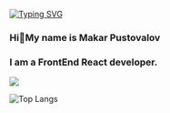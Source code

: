 <!--
**MakarPustovalov/MakarPustovalov** is a ✨ _special_ ✨ repository because its `README.md` (this file) appears on your GitHub profile.

Here are some ideas to get you started:
- 🔭 I’m currently working on ...
- 🌱 I’m currently learning ...
- 👯 I’m looking to collaborate on ...
- 🤔 I’m looking for help with ...
- 💬 Ask me about ...
- 📫 How to reach me: ...
- 😄 Pronouns: ...
- ⚡ Fun fact: ...
-->
[![Typing SVG](https://readme-typing-svg.herokuapp.com?color=%BC00881&lines=Hello,+World+:\))](https://git.io/typing-svg)
### Hi👋My name is Makar Pustovalov

### I am a FrontEnd React developer.
<!--*   🌍  I live in Tbilisi, Georgia
*   🖥️  My future portfolio <a target="_blank" rel="noreferrer" href='#'>Portfolio</a>
*   🧠  Currently learning TypeScript && React
*   🤝  I'm open to collaborating on interesting projects as a developer-->

<!--![Segizmund`s GitHub stats](https://github-readme-stats.vercel.app/api?username=MakarPustovalov&show_icons=true&theme=radical)-->
<!--[![Anurag's GitHub stats](https://github-readme-stats.vercel.app/api?username=MakarPustovalov)](https://github.com/anuraghazra/github-readme-stats)-->
![](https://github-profile-summary-cards.vercel.app/api/cards/profile-details?username=MakarPustovalov&theme=material_palenight)

<!--![Anurag's GitHub stats](https://github-readme-stats.vercel.app/api?username=MakarPustovalov&show_icons=true&theme=radical)-->

![Top Langs](https://github-readme-stats.vercel.app/api/top-langs/?username=MakarPustovalov&theme=tokyonight&layout=compact)

